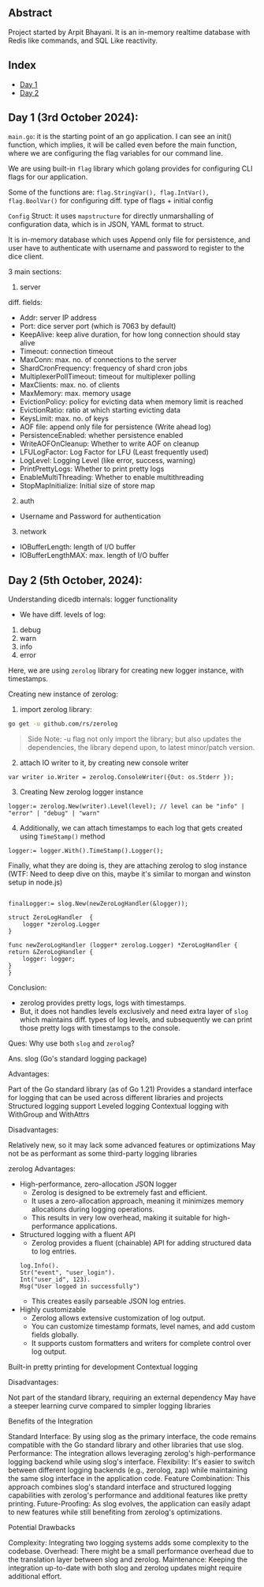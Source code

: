 ## Abstract 
Project started by Arpit Bhayani. 
It is an in-memory realtime database with Redis like commands, and SQL Like reactivity.

## Index
- [Day 1](#day-1-3rd-october-2024)
- [Day 2](#day-2-5th-october-2024)

## Day 1 (3rd October 2024):
`main.go`: 
it is the starting point of an go application.
I can see an init() function, which implies, it will be called even before the main function, where we are configuring the flag variables for our command line.


We are using built-in `flag` library which golang provides for configuring CLI flags for our application.

Some of the functions are:
`flag.StringVar(), flag.IntVar(), flag.BoolVar()` for configuring diff. type of flags + initial config

`Config` Struct: it uses `mapstructure` for directly unmarshalling of configuration data, which is in JSON, YAML format to struct.

It is in-memory database which uses Append only file for persistence, and user have to authenticate with username and password to register to the dice client.

3 main sections: 
1. server

diff. fields:   
- Addr: server IP address
- Port: dice server port (which is 7063 by default)
- KeepAlive: keep alive duration, for how long connection should stay alive
- Timeout: connection timeout
- MaxConn: max. no. of connections to the server
- ShardCronFrequency: frequency of shard cron jobs
- MultiplexerPollTimeout: timeout for multiplexer polling
- MaxClients: max. no. of clients
- MaxMemory: max. memory usage
- EvictionPolicy: policy for evicting data when memory limit is reached
- EvictionRatio: ratio at which starting evicting data
- KeysLimit: max. no. of keys
- AOF file: append only file for persistence (Write ahead log)
- PersistenceEnabled: whether persistence enabled
- WriteAOFOnCleanup: Whether to write AOF on cleanup
- LFULogFactor: Log Factor for LFU (Least frequently used)
- LogLevel: Logging Level (like error, success, warning)
- PrintPrettyLogs: Whether to print pretty logs
- EnableMultiThreading: Whether to enable multithreading
- StopMapInitialize: Initial size of store map

2. auth

- Username and Password for authentication

3. network

- IOBufferLength: length of I/O buffer
- IOBufferLengthMAX: max. length of I/O buffer


## Day 2 (5th October, 2024): 
Understanding dicedb internals: logger functionality

- We have diff. levels of log: 
1. debug
2. warn
3. info 
4. error

Here, we are using `zerolog` library for creating new logger instance, with timestamps.

Creating new instance of zerolog:

1. import zerolog library: 
```bash
go get -u github.com/rs/zerolog
```

> Side Note: -u flag not only import the library; but also updates the dependencies, the library depend upon, to latest minor/patch version.

2. attach IO writer to it, by creating new console writer

```golang
var writer io.Writer = zerolog.ConsoleWriter({Out: os.Stderr });
```

3. Creating New zerolog logger instance


```golang
logger:= zerolog.New(writer).Level(level); // level can be "info" | "error" | "debug" | "warn"
```

4. Additionally, we can attach timestamps to each log that gets created using `TimeStamp()` method

```golang
logger:= logger.With().TimeStamp().Logger();
```

Finally, what they are doing is, they are attaching zerolog to slog instance (WTF: Need to deep dive on this, maybe it's similar to morgan and winston setup in node.js)

```golang

finalLogger:= slog.New(newZeroLogHandler(&logger));

struct ZeroLogHandler  {
    logger *zerolog.Logger
}

func newZeroLogHandler (logger* zerolog.Logger) *ZeroLogHandler {
return &ZeroLogHandler {
    logger: logger;
}
}
```

Conclusion: 
- zerolog provides pretty logs, logs with timestamps. 
- But, it does not handles levels exclusively and need extra layer of `slog` which maintains diff. types of log levels, and subsequently we can print those pretty logs with timestamps to the console.

Ques: Why use both `slog` and `zerolog`?

Ans. slog (Go's standard logging package)

Advantages:

Part of the Go standard library (as of Go 1.21)
Provides a standard interface for logging that can be used across different libraries and projects
Structured logging support
Leveled logging
Contextual logging with WithGroup and WithAttrs

Disadvantages:

Relatively new, so it may lack some advanced features or optimizations
May not be as performant as some third-party logging libraries

zerolog
Advantages:

- High-performance, zero-allocation JSON logger
    - Zerolog is designed to be extremely fast and efficient.
    - It uses a zero-allocation approach, meaning it minimizes memory allocations during logging operations.
    - This results in very low overhead, making it suitable for high-performance applications.
- Structured logging with a fluent API
    - Zerolog provides a fluent (chainable) API for adding structured data to log entries.
    ```golang
    log.Info().
    Str("event", "user_login").
    Int("user_id", 123).
    Msg("User logged in successfully")

    ```
    - This creates easily parseable JSON log entries.
- Highly customizable
    - Zerolog allows extensive customization of log output.
    - You can customize timestamp formats, level names, and add custom fields globally.
    - It supports custom formatters and writers for complete control over log output.

Built-in pretty printing for development
Contextual logging

Disadvantages:

Not part of the standard library, requiring an external dependency
May have a steeper learning curve compared to simpler logging libraries

Benefits of the Integration

Standard Interface: By using slog as the primary interface, the code remains compatible with the Go standard library and other libraries that use slog.
Performance: The integration allows leveraging zerolog's high-performance logging backend while using slog's interface.
Flexibility: It's easier to switch between different logging backends (e.g., zerolog, zap) while maintaining the same slog interface in the application code.
Feature Combination: This approach combines slog's standard interface and structured logging capabilities with zerolog's performance and additional features like pretty printing.
Future-Proofing: As slog evolves, the application can easily adapt to new features while still benefiting from zerolog's optimizations.

Potential Drawbacks

Complexity: Integrating two logging systems adds some complexity to the codebase.
Overhead: There might be a small performance overhead due to the translation layer between slog and zerolog.
Maintenance: Keeping the integration up-to-date with both slog and zerolog updates might require additional effort.
